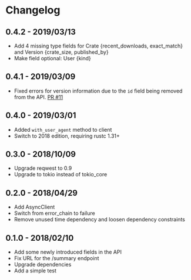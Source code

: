# Changelog

## 0.4.2 - 2019/03/13

* Add 4 missing type fields for Crate {recent_downloads, exact_match} and Version {crate_size, published_by}
* Make field optional: User {kind} 

## 0.4.1 - 2019/03/09

* Fixed errors for version information due to the `id` field being removed from the API.  [PR #11](https://github.com/theduke/crates_io_api/pull/11)

## 0.4.0 - 2019/03/01

* Added `with_user_agent` method to client
* Switch to 2018 edition, requiring rustc 1.31+

## 0.3.0 - 2018/10/09

* Upgrade reqwest to 0.9
* Upgrade to tokio instead of tokio_core

## 0.2.0 - 2018/04/29

* Add AsyncClient
* Switch from error_chain to failure
* Remove unused time dependency and loosen dependency constraints

## 0.1.0 - 2018/02/10

* Add some newly introduced fields in the API
* Fix URL for the /summary endpoint
* Upgrade dependencies
* Add a simple test
